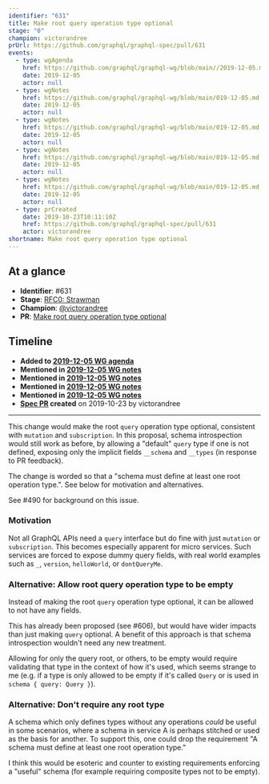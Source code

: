 ```yaml
---
identifier: "631"
title: Make root query operation type optional
stage: "0"
champion: victorandree
prUrl: https://github.com/graphql/graphql-spec/pull/631
events:
  - type: wgAgenda
    href: https://github.com/graphql/graphql-wg/blob/main//2019-12-05.md
    date: 2019-12-05
    actor: null
  - type: wgNotes
    href: https://github.com/graphql/graphql-wg/blob/main/019-12-05.md
    date: 2019-12-05
    actor: null
  - type: wgNotes
    href: https://github.com/graphql/graphql-wg/blob/main/019-12-05.md
    date: 2019-12-05
    actor: null
  - type: wgNotes
    href: https://github.com/graphql/graphql-wg/blob/main/019-12-05.md
    date: 2019-12-05
    actor: null
  - type: wgNotes
    href: https://github.com/graphql/graphql-wg/blob/main/019-12-05.md
    date: 2019-12-05
    actor: null
  - type: prCreated
    date: 2019-10-23T10:11:10Z
    href: https://github.com/graphql/graphql-spec/pull/631
    actor: victorandree
shortname: Make root query operation type optional
---
```


## At a glance

- **Identifier**: #631
- **Stage**: [RFC0: Strawman](https://github.com/graphql/graphql-spec/blob/main/CONTRIBUTING.md#stage-0-strawman)
- **Champion**: [@victorandree](https://github.com/victorandree)
- **PR**: [Make root query operation type optional](https://github.com/graphql/graphql-spec/pull/631)

<!-- BEGIN_CUSTOM_TEXT -->



<!-- END_CUSTOM_TEXT -->

## Timeline

- **Added to [2019-12-05 WG agenda](https://github.com/graphql/graphql-wg/blob/main//2019-12-05.md)**
- **Mentioned in [2019-12-05 WG notes](https://github.com/graphql/graphql-wg/blob/main/019-12-05.md)**
- **Mentioned in [2019-12-05 WG notes](https://github.com/graphql/graphql-wg/blob/main/019-12-05.md)**
- **Mentioned in [2019-12-05 WG notes](https://github.com/graphql/graphql-wg/blob/main/019-12-05.md)**
- **Mentioned in [2019-12-05 WG notes](https://github.com/graphql/graphql-wg/blob/main/019-12-05.md)**
- **[Spec PR](https://github.com/graphql/graphql-spec/pull/631) created** on 2019-10-23 by victorandree

<!-- VERBATIM -->

---

This change would make the root `query` operation type optional, consistent with `mutation` and `subscription`. In this proposal, schema introspection would still work as before, by allowing a "default" `query` type if one is not defined, exposing only the implicit fields `__schema` and `__types` (in response to PR feedback).

The change is worded so that a "schema must define at least one root operation type.". See below for motivation and alternatives.

See #490 for background on this issue.

### Motivation

Not all GraphQL APIs need a `query` interface but do fine with just `mutation` or `subscription`. This becomes especially apparent for micro services. Such services are forced to expose dummy query fields, with real world examples such as `_`, `version`, `helloWorld`, or `dontQueryMe`.

### Alternative: Allow root query operation type to be empty

Instead of making the root `query` operation type optional, it can be allowed to not have any fields. 

This has already been proposed (see #606), but would have wider impacts than just making `query` optional. A benefit of this approach is that schema introspection wouldn't need any new treatment.

Allowing for only the query root, or others, to be empty would require​ validating that type in the context of how it's used, which seems strange to me (e.g. if a type is only allowed to be empty if it's called `Query` or is used in `schema { query: Query }`).

### Alternative: Don't require​ any root type

A schema which only defines types without any operations _could_ be useful in some scenarios, where a schema in service A is perhaps stitched or used as the basis for another. To support this, one could drop the requirement "A schema must define at least one root operation type."

I think this would be esoteric and counter to existing requirements enforcing a "useful" schema (for example requiring composite types not to be empty).
